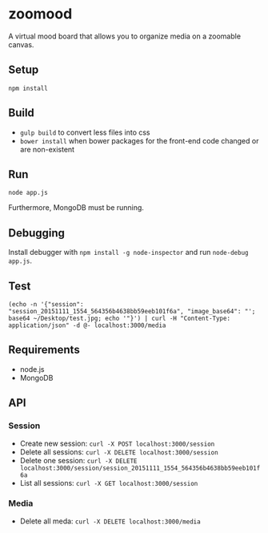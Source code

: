 # zoomood

A virtual mood board that allows you to organize media on a zoomable canvas.

## Setup
```
npm install
```

## Build

- `gulp build` to convert less files into css
- `bower install` when bower packages for the front-end code changed or are non-existent

## Run

```
node app.js
```

Furthermore, MongoDB must be running.

## Debugging

Install debugger with `npm install -g node-inspector` and run `node-debug app.js`.

## Test

`(echo -n '{"session": "session_20151111_1554_564356b4638bb59eeb101f6a", "image_base64": "'; base64 ~/Desktop/test.jpg; echo '"}') | curl -H "Content-Type: application/json" -d @- localhost:3000/media`

## Requirements

- node.js
- MongoDB

## API

### Session

- Create new session: `curl -X POST localhost:3000/session`
- Delete all sessions: `curl -X DELETE localhost:3000/session`
- Delete one session: `curl -X DELETE localhost:3000/session/session_20151111_1554_564356b4638bb59eeb101f6a`
- List all sessions: `curl -X GET localhost:3000/session`

### Media

- Delete all meda: `curl -X DELETE localhost:3000/media`

